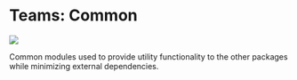 <!-- Copyright (c) Microsoft Corporation. All rights reserved.-->
<!-- Licensed under the MIT License.-->

# Teams: Common

<a href="https://microsoft.github.io/teams-ai" target="_blank">
    <img src="https://img.shields.io/badge/📖 Getting Started-blue?style=for-the-badge" />
</a>

Common modules used to provide utility functionality to the other packages while
minimizing external dependencies.